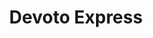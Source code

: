 ---
title: "Devoto Express"
url: /montevideo/devoto-express-avenida-general-rivera/
shop: Lebensmittel
---